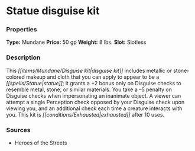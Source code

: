 ﻿---
Title: "Statue disguise kit"
Type: "Mundane"
Price: "50 gp"
Weight: "8 lbs."
Slot: "Slotless"
Description: |
  "This disguise kit includes metallic or stone-colored makeup and cloth that you can apply to appear to be a statue; it grants a +2 bonus only on Disguise checks to resemble metal, stone, or similar materials. You take a –5 penalty on Disguise checks when impersonating an inanimate object. A viewer can attempt a single Perception check opposed by your Disguise check upon viewing you, and an additional check each time a creature interacts with you. This kit is exhausted after 10 uses."
Sources: "['Heroes of the Streets']"
---

# Statue disguise kit

### Properties

**Type:** Mundane **Price:** 50 gp **Weight:** 8 lbs. **Slot:** Slotless

### Description

This _[[items/Mundane/Disguise kit|disguise kit]]_ includes metallic or stone-colored makeup and cloth that you can apply to appear to be a _[[spells/Statue|statue]]_; it grants a +2 bonus only on Disguise checks to resemble metal, stone, or similar materials. You take a –5 penalty on Disguise checks when impersonating an inanimate object. A viewer can attempt a single Perception check opposed by your Disguise check upon viewing you, and an additional check each time a creature interacts with you. This kit is _[[conditions/Exhausted|exhausted]]_ after 10 uses.

### Sources

* Heroes of the Streets